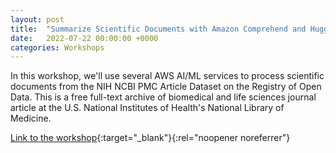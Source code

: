 ```yaml
---
layout: post
title:  "Summarize Scientific Documents with Amazon Comprehend and HuggingFace"
date:   2022-07-22 00:00:00 +0000
categories: Workshops
---
```

In this workshop, we'll use several AWS AI/ML services to process scientific documents from the NIH NCBI PMC Article Dataset on the Registry of Open Data. 
This is a free full-text archive of biomedical and life sciences journal article at the U.S. National Institutes of Health's National Library of Medicine.


[Link to the workshop](https://github.com/aws-samples/aws-healthcare-lifescience-ai-ml-sample-notebooks/blob/main/workshops/Summarize_Scientific_Documents/Summarize-Scientific-Documents.ipynb){:target="_blank"}{:rel="noopener noreferrer"}